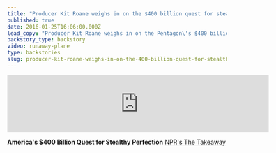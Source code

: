 ```yaml
---
title: "Producer Kit Roane weighs in on the $400 billion quest for stealth"
published: true
date: 2016-01-25T16:06:00.000Z
lead_copy: "Producer Kit Roane weighs in on the Pentagon\'s $400 billion quest for stealth. "
backstory_type: backstory
video: runaway-plane
type: backstories
slug: producer-kit-roane-weighs-in-on-the-400-billion-quest-for-stealth
---
```

<iframe width="600" height="130" frameborder="0" scrolling="no" src="https://www.wnyc.org/widgets/ondemand_player/takeaway/#file=%2Faudio%2Fxspf%2F568356%2F"></iframe>

**America's $400 Billion Quest for Stealthy Perfection**
[NPR's The Takeaway](http://www.thetakeaway.org/story/quest-stealthy-perfection/)

